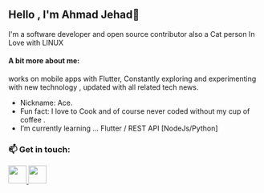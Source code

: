## Hello , I'm Ahmad Jehad👋

I'm a software developer and open source contributor also a Cat person In Love with LINUX 

#### A bit more about me:
works on mobile apps with Flutter, Constantly exploring and experimenting with new technology , updated with all related tech news. 
- Nickname: Ace.
-  Fun fact: I love to Cook and of course never coded without my cup of coffee .
-  I’m currently learning ... Flutter / REST API [NodeJs/Python]

### 📫 Get in touch:

<a href="mailto:ahmadj.abuyahya@gmail.com"><img src="https://img-premium.flaticon.com/png/512/732/732200.png?token=exp=1621157333~hmac=32fcf439be19ff6b82fa98e44e3a55b4" width="36" height="36"/>
  <a href="https://www.linkedin.com/in/ahmad-j-abu-yahya/"><img src="https://img-premium.flaticon.com/png/512/174/174857.png?token=exp=1621157470~hmac=bac1ef94ec22cf939e8098ae4e852c9c" width="36" height="36"/>
